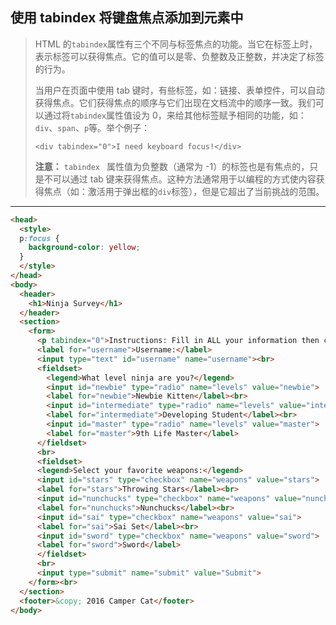 ## 使用 tabindex 将键盘焦点添加到元素中

> HTML 的`tabindex`属性有三个不同与标签焦点的功能。当它在标签上时，表示标签可以获得焦点。它的值可以是零、负整数及正整数，并决定了标签的行为。
>
> 当用户在页面中使用 tab 键时，有些标签，如：链接、表单控件，可以自动获得焦点。它们获得焦点的顺序与它们出现在文档流中的顺序一致。我们可以通过将`tabindex`属性值设为 0，来给其他标签赋予相同的功能，如：`div`、`span`、`p`等。举个例子：
>
> `<div tabindex="0">I need keyboard focus!</div>`
>
> **注意：**
> `tabindex ` 属性值为负整数（通常为 -1）的标签也是有焦点的，只是不可以通过 tab 键来获得焦点。这种方法通常用于以编程的方式使内容获得焦点（如：激活用于弹出框的`div`标签），但是它超出了当前挑战的范围。

------

```html
<head>
  <style>
  p:focus {
    background-color: yellow;
  }
  </style>
</head>
<body>
  <header>
    <h1>Ninja Survey</h1>
  </header>
  <section>
    <form>
      <p tabindex="0">Instructions: Fill in ALL your information then click <b>Submit</b></p>
      <label for="username">Username:</label>
      <input type="text" id="username" name="username"><br>
      <fieldset>
        <legend>What level ninja are you?</legend>
        <input id="newbie" type="radio" name="levels" value="newbie">
        <label for="newbie">Newbie Kitten</label><br>
        <input id="intermediate" type="radio" name="levels" value="intermediate">
        <label for="intermediate">Developing Student</label><br>
        <input id="master" type="radio" name="levels" value="master">
        <label for="master">9th Life Master</label>
      </fieldset>
      <br>
      <fieldset>
      <legend>Select your favorite weapons:</legend>
      <input id="stars" type="checkbox" name="weapons" value="stars">
      <label for="stars">Throwing Stars</label><br>
      <input id="nunchucks" type="checkbox" name="weapons" value="nunchucks">
      <label for="nunchucks">Nunchucks</label><br>
      <input id="sai" type="checkbox" name="weapons" value="sai">
      <label for="sai">Sai Set</label><br>
      <input id="sword" type="checkbox" name="weapons" value="sword">
      <label for="sword">Sword</label>
      </fieldset>
      <br>
      <input type="submit" name="submit" value="Submit">
    </form><br>
  </section>
  <footer>&copy; 2016 Camper Cat</footer>
</body>
```

